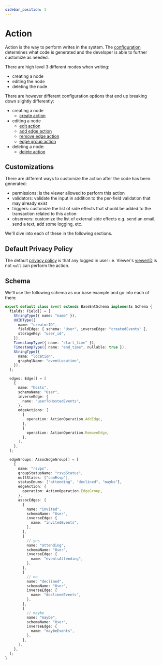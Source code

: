 ```yaml
---
sidebar_position: 1
---
```


# Action

Action is the way to perform writes in the system. The [configuration](/docs/ent-schema/actions) determines what code is generated and the developer is able to further customize as needed.

There are high level 3 different modes when writing:

* creating a node
* editing the node
* deleting the node

There are however different configuration options that end up breaking down slightly differently:

* creating a node
  * [create action](/docs/actions/create-action)
* editing a node
  * [edit action](/docs/actions/edit-action)
  * [add edge action](/docs/actions/add-edge-action)
  * [remove edge action](/docs/actions/remove-edge-action)
  * [edge group action](/docs/actions/edge-group-action)
* deleting a node:
  * [delete action](/docs/actions/delete-action)

## Customizations

There are different ways to customize the action after the code has been generated:

* permissions: is the viewer allowed to perform this action
* validators: validate the input in addition to the per-field validation that may already exist
* triggers: customize the list of side effects that should be added to the transaction related to this action
* observers: customize the list of external side effects e.g. send an email, send a text, add some logging, etc.

We'll dive into each of these in the following sections.

## Default Privacy Policy

The default [privacy policy](/docs/core-concepts/privacy-policy) is that any logged in user i.e. Viewer's [viewerID](/docs/core-concepts/Viewer#viewerID) is not `null` can perform the action.

## Schema

We'll use the following schema as our base example and go into each of them:

```ts title="src/schema/event.ts"
export default class Event extends BaseEntSchema implements Schema {
  fields: Field[] = [
    StringType({ name: "name" }),
    UUIDType({
      name: "creatorID",
      fieldEdge: { schema: "User", inverseEdge: "createdEvents" },
      storageKey: "user_id",
    }),
    TimestampType({ name: "start_time" }),
    TimestampType({ name: "end_time", nullable: true }),
    StringType({
      name: "location",
      graphqlName: "eventLocation",
    }),
  ];

  edges: Edge[] = [
    {
      name: "hosts",
      schemaName: "User",
      inverseEdge: {
        name: "userToHostedEvents",
      },
      edgeActions: [
        {
          operation: ActionOperation.AddEdge,
        },
        {
          operation: ActionOperation.RemoveEdge,
        },
      ],
    },
  ];

  edgeGroups: AssocEdgeGroup[] = [
    {
      name: "rsvps",
      groupStatusName: "rsvpStatus",
      nullStates: ["canRsvp"],
      statusEnums: ["attending", "declined", "maybe"],
      edgeAction: {
        operation: ActionOperation.EdgeGroup,
      },
      assocEdges: [
        {
          name: "invited",
          schemaName: "User",
          inverseEdge: {
            name: "invitedEvents",
          },
        },
        {
          // yes
          name: "attending",
          schemaName: "User",
          inverseEdge: {
            name: "eventsAttending",
          },
        },
        {
          // no
          name: "declined",
          schemaName: "User",
          inverseEdge: {
            name: "declinedEvents",
          },
        },
        {
          // maybe
          name: "maybe",
          schemaName: "User",
          inverseEdge: {
            name: "maybeEvents",
          },
        },
      ],
    },
  ];
}
```
